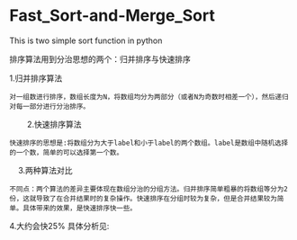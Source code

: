 # Fast_Sort-and-Merge_Sort
This is two simple sort function in python

排序算法用到分治思想的两个：归并排序与快速排序

1.归并排序算法

    对一组数进行排序，数组长度为N，将数组均分为两部分（或者N为奇数时相差一个），然后递归对每一部分进行分治排序。

       
2.快速排序算法

    快速排序的思想是:将数组分为大于label和小于label的两个数组。label是数组中随机选择的一个数，简单的可以选择第一个数。

   
3.两种算法对比

    不同点：两个算法的差异主要体现在数组分治的分组方法。归并排序简单粗暴的将数组等分为2份，这就导致了在合并结果时的复杂操作。快速排序在分组时较为复杂，但是合并结果较为简单。具体带来的效果，是快速排序快一些。
4.大约会快25%
      具体分析见:

